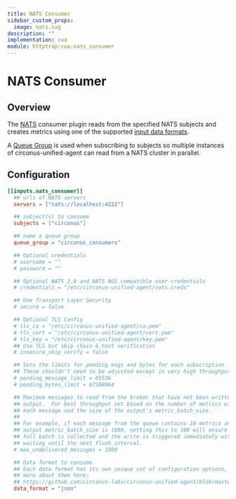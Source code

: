 ```yaml
---
title: NATS Consumer
sidebar_custom_props:
  image: nats.svg
description: ""
implementation: cua
module: httptrap:cua:nats_consumer
---
```


# NATS Consumer

## Overview

The [NATS](https://www.nats.io/about/) consumer plugin reads from the specified NATS subjects and
creates metrics using one of the supported [input data formats](https://github.com/circonus-labs/circonus-unified-agent/blob/master/docs/DATA_FORMATS_INPUT.md).

A [Queue Group](https://www.nats.io/documentation/concepts/nats-queueing/) is used when subscribing to subjects so multiple
instances of circonus-unified-agent can read from a NATS cluster in parallel.

## Configuration

```toml
[[inputs.nats_consumer]]
  ## urls of NATS servers
  servers = ["nats://localhost:4222"]

  ## subject(s) to consume
  subjects = ["circonus"]

  ## name a queue group
  queue_group = "circonus_consumers"

  ## Optional credentials
  # username = ""
  # password = ""

  ## Optional NATS 2.0 and NATS NGS compatible user credentials
  # credentials = "/etc/circonus-unified-agent/nats.creds"

  ## Use Transport Layer Security
  # secure = false

  ## Optional TLS Config
  # tls_ca = "/etc/circonus-unified-agent/ca.pem"
  # tls_cert = "/etc/circonus-unified-agent/cert.pem"
  # tls_key = "/etc/circonus-unified-agent/key.pem"
  ## Use TLS but skip chain & host verification
  # insecure_skip_verify = false

  ## Sets the limits for pending msgs and bytes for each subscription
  ## These shouldn't need to be adjusted except in very high throughput scenarios
  # pending_message_limit = 65536
  # pending_bytes_limit = 67108864

  ## Maximum messages to read from the broker that have not been written by an
  ## output.  For best throughput set based on the number of metrics within
  ## each message and the size of the output's metric_batch_size.
  ##
  ## For example, if each message from the queue contains 10 metrics and the
  ## output metric_batch_size is 1000, setting this to 100 will ensure that a
  ## full batch is collected and the write is triggered immediately without
  ## waiting until the next flush_interval.
  # max_undelivered_messages = 1000

  ## Data format to consume.
  ## Each data format has its own unique set of configuration options, read
  ## more about them here:
  ## https://github.com/circonus-labs/circonus-unified-agent/blob/master/docs/DATA_FORMATS_INPUT.md
  data_format = "json"
```
